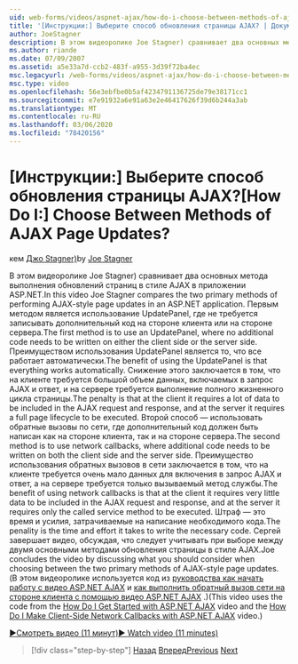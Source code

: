 ```yaml
---
uid: web-forms/videos/aspnet-ajax/how-do-i-choose-between-methods-of-ajax-page-updates
title: '[Инструкции:] Выберите способ обновления страницы AJAX? | Документы Майкрософт'
author: JoeStagner
description: В этом видеоролике Joe Stagner) сравнивает два основных метода выполнения обновлений страниц в стиле AJAX в приложении ASP.NET. Первый способ — использовать UPD...
ms.author: riande
ms.date: 07/09/2007
ms.assetid: a5e33a7d-ccb2-483f-a955-3d39f72ba4ec
msc.legacyurl: /web-forms/videos/aspnet-ajax/how-do-i-choose-between-methods-of-ajax-page-updates
msc.type: video
ms.openlocfilehash: 56e3ebfbe0b5af4234791136725de79e38171cc1
ms.sourcegitcommit: e7e91932a6e91a63e2e46417626f39d6b244a3ab
ms.translationtype: MT
ms.contentlocale: ru-RU
ms.lasthandoff: 03/06/2020
ms.locfileid: "78420156"
---
```

# <a name="how-do-i-choose-between-methods-of-ajax-page-updates"></a><span data-ttu-id="d6f5d-105">[Инструкции:] Выберите способ обновления страницы AJAX?</span><span class="sxs-lookup"><span data-stu-id="d6f5d-105">[How Do I:] Choose Between Methods of AJAX Page Updates?</span></span>

<span data-ttu-id="d6f5d-106">кем [Джо Stagner)](https://github.com/JoeStagner)</span><span class="sxs-lookup"><span data-stu-id="d6f5d-106">by [Joe Stagner](https://github.com/JoeStagner)</span></span>

<span data-ttu-id="d6f5d-107">В этом видеоролике Joe Stagner) сравнивает два основных метода выполнения обновлений страниц в стиле AJAX в приложении ASP.NET.</span><span class="sxs-lookup"><span data-stu-id="d6f5d-107">In this video Joe Stagner compares the two primary methods of performing AJAX-style page updates in an ASP.NET application.</span></span> <span data-ttu-id="d6f5d-108">Первым методом является использование UpdatePanel, где не требуется записывать дополнительный код на стороне клиента или на стороне сервера.</span><span class="sxs-lookup"><span data-stu-id="d6f5d-108">The first method is to use an UpdatePanel, where no additional code needs to be written on either the client side or the server side.</span></span> <span data-ttu-id="d6f5d-109">Преимуществом использования UpdatePanel является то, что все работает автоматически.</span><span class="sxs-lookup"><span data-stu-id="d6f5d-109">The benefit of using the UpdatePanel is that everything works automatically.</span></span> <span data-ttu-id="d6f5d-110">Снижение этого заключается в том, что на клиенте требуется большой объем данных, включаемых в запрос AJAX и ответ, и на сервере требуется выполнение полного жизненного цикла страницы.</span><span class="sxs-lookup"><span data-stu-id="d6f5d-110">The penalty is that at the client it requires a lot of data to be included in the AJAX request and response, and at the server it requires a full page lifecycle to be executed.</span></span> <span data-ttu-id="d6f5d-111">Второй способ — использовать обратные вызовы по сети, где дополнительный код должен быть написан как на стороне клиента, так и на стороне сервера.</span><span class="sxs-lookup"><span data-stu-id="d6f5d-111">The second method is to use network callbacks, where additional code needs to be written on both the client side and the server side.</span></span> <span data-ttu-id="d6f5d-112">Преимущество использования обратных вызовов в сети заключается в том, что на клиенте требуется очень мало данных для включения в запрос AJAX и ответ, а на сервере требуется только вызываемый метод службы.</span><span class="sxs-lookup"><span data-stu-id="d6f5d-112">The benefit of using network callbacks is that at the client it requires very little data to be included in the AJAX request and response, and at the server it requires only the called service method to be executed.</span></span> <span data-ttu-id="d6f5d-113">Штраф — это время и усилия, затрачиваемые на написание необходимого кода.</span><span class="sxs-lookup"><span data-stu-id="d6f5d-113">The penality is the time and effort it takes to write the necessary code.</span></span> <span data-ttu-id="d6f5d-114">Сергей завершает видео, обсуждая, что следует учитывать при выборе между двумя основными методами обновления страницы в стиле AJAX.</span><span class="sxs-lookup"><span data-stu-id="d6f5d-114">Joe concludes the video by discussing what you should consider when choosing between the two primary methods of AJAX-style page updates.</span></span> <span data-ttu-id="d6f5d-115">(В этом видеоролике используется код из [руководства как начать работу с видео ASP.NET AJAX](how-do-i-get-started-with-aspnet-ajax.md) и [как выполнить обратный вызов сети на стороне клиента с помощью видео ASP.NET AJAX](how-do-i-make-client-side-network-callbacks-with-aspnet-ajax.md) .)</span><span class="sxs-lookup"><span data-stu-id="d6f5d-115">(This video uses the code from the [How Do I Get Started with ASP.NET AJAX](how-do-i-get-started-with-aspnet-ajax.md) video and the [How Do I Make Client-Side Network Callbacks with ASP.NET AJAX](how-do-i-make-client-side-network-callbacks-with-aspnet-ajax.md) video.)</span></span>

[<span data-ttu-id="d6f5d-116">&#9654;Смотреть видео (11 минут)</span><span class="sxs-lookup"><span data-stu-id="d6f5d-116">&#9654; Watch video (11 minutes)</span></span>](https://channel9.msdn.com/Blogs/ASP-NET-Site-Videos/how-do-i-choose-between-methods-of-ajax-page-updates)

> [!div class="step-by-step"]
> <span data-ttu-id="d6f5d-117">[Назад](how-do-i-update-multiple-regions-of-a-page-with-aspnet-ajax.md)
> [Вперед](how-do-i-use-other-javascript-user-interface-libraries-with-aspnet-ajax.md)</span><span class="sxs-lookup"><span data-stu-id="d6f5d-117">[Previous](how-do-i-update-multiple-regions-of-a-page-with-aspnet-ajax.md)
[Next](how-do-i-use-other-javascript-user-interface-libraries-with-aspnet-ajax.md)</span></span>
